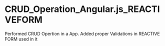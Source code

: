 # CRUD_Operation_Angular.js_REACTIVEFORM
 Performed CRUD Opertion in a App. Added proper Validations in REACTIVE FORM used in it 
